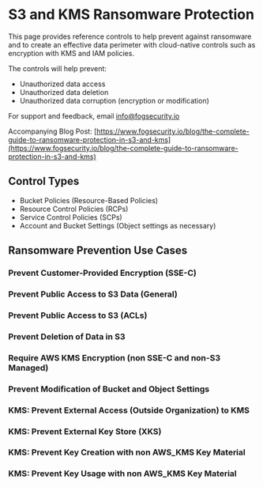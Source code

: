 # S3 and KMS Ransomware Protection

This page provides reference controls to help prevent against ransomware and to create an effective data perimeter with cloud-native controls such as encryption with KMS and IAM policies. 

The controls will help prevent: 

* Unauthorized data access
* Unauthorized data deletion
* Unauthorized data corruption (encryption or modification)

For support and feedback, email <info@fogsecurity.io>

Accompanying Blog Post: [https://www.fogsecurity.io/blog/the-complete-guide-to-ransomware-protection-in-s3-and-kms](https://www.fogsecurity.io/blog/the-complete-guide-to-ransomware-protection-in-s3-and-kms)

## Control Types 

* Bucket Policies (Resource-Based Policies)
* Resource Control Policies (RCPs)
* Service Control Policies (SCPs)
* Account and Bucket Settings (Object settings as necessary)

## Ransomware Prevention Use Cases

### Prevent Customer-Provided Encryption (SSE-C)

### Prevent Public Access to S3 Data (General)

### Prevent Public Access to S3 (ACLs)

### Prevent Deletion of Data in S3

### Require AWS KMS Encryption (non SSE-C and non-S3 Managed)

### Prevent Modification of Bucket and Object Settings

### KMS: Prevent External Access (Outside Organization) to KMS

### KMS: Prevent External Key Store (XKS)

### KMS: Prevent Key Creation with non AWS_KMS Key Material

### KMS: Prevent Key Usage with non AWS_KMS Key Material
